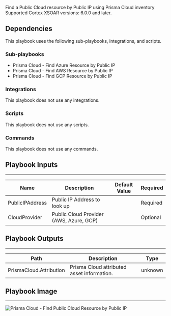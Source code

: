 Find a Public Cloud resource by Public IP using Prisma Cloud inventory
Supported Cortex XSOAR versions: 6.0.0 and later.


## Dependencies
This playbook uses the following sub-playbooks, integrations, and scripts.

### Sub-playbooks
* Prisma Cloud - Find Azure Resource by Public IP
* Prisma Cloud - Find AWS Resource by Public IP
* Prisma Cloud - Find GCP Resource by Public IP

### Integrations
This playbook does not use any integrations.

### Scripts
This playbook does not use any scripts.

### Commands
This playbook does not use any commands.

## Playbook Inputs
---

| **Name** | **Description** | **Default Value** | **Required** |
| --- | --- | --- | --- |
| PublicIPAddress | Public IP Address to look up |  | Required |
| CloudProvider | Public Cloud Provider \(AWS, Azure, GCP\) |  | Optional |

## Playbook Outputs
---

| **Path** | **Description** | **Type** |
| --- | --- | --- |
| PrismaCloud.Attribution | Prisma Cloud attributed asset information. | unknown |

## Playbook Image
---
![Prisma Cloud - Find Public Cloud Resource by Public IP](https://raw.githubusercontent.com/cvescan/cvescan/852016ad0103ba42e8b5c8f596246fd14a4e7a90/Packs/PrismaCloud/doc_files/Prisma_Cloud_-_Find_Public_Cloud_Resource_by_Public_IP.png)